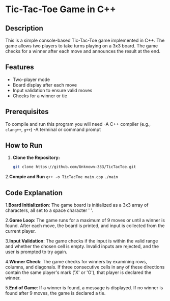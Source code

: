 # Tic-Tac-Toe Game in C++

## Description

This is a simple console-based Tic-Tac-Toe game implemented in C++. The game allows two players to take turns playing on a 3x3 board. The game checks for a winner after each move and announces the result at the end.

## Features

- Two-player mode
- Board display after each move
- Input validation to ensure valid moves
- Checks for a winner or tie

## Prerequisites
   To compile and run this program you will need
      -A C++ compiler (e.g., ``clang++``, ``g++``)
      -A terminal or command prompt

## How to Run

1. **Clone the Repository:**

   ```bash
   git clone https://github.com/Unknown-333/TicTacToe.git

2.**Compie and Run**
   ``g++ -o TicTacToe main.cpp`` ``./main``

## Code Explanation

1.**Board Initialization**: The game board is initialized as a 3x3 array of characters, all set to a space character ' '.

2.**Game Loop**: The game runs for a maximum of 9 moves or until a winner is found. After each move, the board is printed, and input is collected from the current player.

3.**Input Validation**: The game checks if the input is within the valid range and whether the chosen cell is empty. Invalid inputs are rejected, and the user is prompted to try again.

4.**Winner Check**: The game checks for winners by examining rows, columns, and diagonals. If three consecutive cells in any of these directions contain the same player's mark ('X' or 'O'), that player is declared the winner.

5.**End of Game**: If a winner is found, a message is displayed. If no winner is found after 9 moves, the game is declared a tie.



